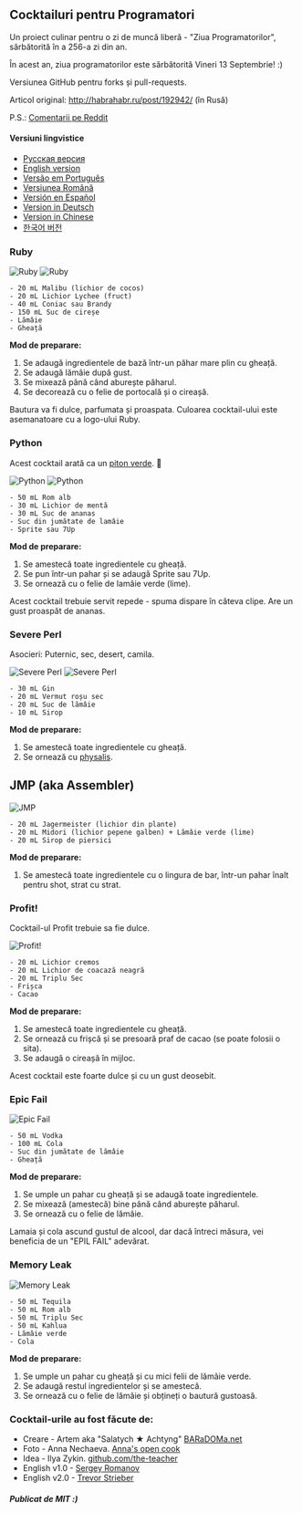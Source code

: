 ## Cocktailuri pentru Programatori

Un proiect culinar pentru o zi de muncă liberă - "Ziua Programatorilor", sărbătorită în a 256-a zi din an.

În acest an, ziua programatorilor este sărbătorită Vineri 13 Septembrie! :)

Versiunea GitHub pentru forks și pull-requests.

Articol original: http://habrahabr.ru/post/192942/ (în Rusă)

P.S.: [Comentarii pe Reddit](http://www.reddit.com/r/programming/comments/1m6n2g/cocktails_for_programmers/)

#### Versiuni lingvistice

* [Pусская версия](README.md)
* [English version](cocktails_for_programers.md)
* [Versão em Português](coqueteis_para_programadores.md)
* [Versiunea Română](cocktailuri_pentru_programatori.md)
* [Versión en Español](cócteles_para_programadores.md)
* [Version in Deutsch](cocktails_fuer_programmierer.md)
* [Version in Chinese](程序员鸡尾酒.md)
* [한국어 버전](프로그래머를_위한_칵테일.md)

### Ruby

<img src="/images/1-ruby.jpg" alt="Ruby" title="Ruby" />

<img src="./images/2-ruby.jpg" alt="Ruby" title="Ruby" />

```
- 20 mL Malibu (lichior de cocos)
- 20 mL Lichior Lychee (fruct)
- 40 mL Coniac sau Brandy
- 150 mL Suc de cireșe
- Lămâie
- Gheață
```

**Mod de preparare:**

1.  Se adaugă ingredientele de bază într-un păhar mare plin cu gheață.
2.  Se adaugă lămâie după gust.
3.  Se mixează până când aburește păharul.
4.  Se decorează cu o felie de portocală și o cireașă.

Bautura va fi dulce, parfumata și proaspata. Culoarea cocktail-ului este asemanatoare cu a logo-ului Ruby.

### Python

Acest cocktail arată ca un [piton verde](https://www.google.ru/search?q=green+python&ie=UTF-8&tbm=isch&source=og). :snake:

<img src="./images/3-python.jpg" alt="Python" title="Python" />

<img src="./images/4-python.jpg" alt="Python" title="Python" />

```
- 50 mL Rom alb
- 30 mL Lichior de mentă
- 30 mL Suc de ananas
- Suc din jumătate de lamâie
- Sprite sau 7Up
```

**Mod de preparare:**

1.  Se amestecă toate ingredientele cu gheață.
2.  Se pun într-un pahar și se adaugă Sprite sau 7Up.
3.  Se ornează cu o felie de lamâie verde (lime).

Acest cocktail trebuie servit repede - spuma dispare în câteva clipe. Are un gust proaspăt de ananas.

### Severe Perl

Asocieri: Puternic, sec, desert, camila.

<img src="./images/5-perl.jpg" alt="Severe Perl" title="Severe Perl" />

<img src="./images/6-perl.jpg" alt="Severe Perl" title="Severe Perl" />

```
- 30 mL Gin
- 20 mL Vermut roșu sec
- 20 mL Suc de lămâie
- 10 mL Sirop
```

**Mod de preparare:**

1.  Se amestecă toate ingredientele cu gheață.
2.  Se ornează cu [physalis](http://en.wikipedia.org/wiki/Physalis).

## JMP (aka Assembler)

<img src="./images/7-JMP.jpg" alt="JMP" title="JMP" />

```
- 20 mL Jagermeister (lichior din plante)
- 20 mL Midori (lichior pepene galben) + Lămâie verde (lime)
- 20 mL Sirop de piersici
```

**Mod de preparare:**

1.  Se amestecă toate ingredientele cu o lingura de bar, într-un pahar înalt pentru shot, strat cu strat.

### Profit!

Cocktail-ul Profit trebuie sa fie dulce.

<img src="./images/8-profit.jpg" alt="Profit!" title="Profit!"/>

```
- 20 mL Lichior cremos
- 20 mL Lichior de coacază neagră
- 20 mL Triplu Sec
- Frișca
- Cacao
```

**Mod de preparare:**

1.  Se amestecă toate ingredientele cu gheață.
2.  Se ornează cu frișcă și se presoară praf de cacao (se poate folosii o sita).
3.  Se adaugă o cireașă în mijloc.

Acest cocktail este foarte dulce și cu un gust deosebit.

### Epic Fail

<img src="./images/9-epic-fail.jpg" alt="Epic Fail" title="Epic Fail" />

```
- 50 mL Vodka
- 100 mL Cola
- Suc din jumătate de lămâie
- Gheață
```

**Mod de preparare:**

1.  Se umple un pahar cu gheață și se adaugă toate ingredientele.
2.  Se mixează (amestecă) bine  până când aburește păharul.
3.  Se ornează cu o felie de lămâie.

Lamaia și cola ascund gustul de alcool, dar dacă întreci măsura, vei beneficia de un "EPIL FAIL" adevărat.

### Memory Leak

<img src="./images/10-memory-leak.jpg" alt="Memory Leak" title="Memory Leak" />

```
- 50 mL Tequila
- 50 mL Rom alb
- 50 mL Triplu Sec
- 50 mL Kahlua
- Lămâie verde
- Cola
```

**Mod de preparare:**

1.  Se umple un pahar cu gheață și cu mici felii de lămâie verde.
2.  Se adaugă restul ingredientelor și se amestecă.
3.  Se ornează cu o felie de lămâie și obțineți o bautură gustoasă.

### Cocktail-urile au fost făcute de:

* Creare - Artem aka "Salatych ★ Achtyng" [BARaDOMa.net](http://vk.com/baradomanet)
* Foto - Anna Nechaeva. [Anna's open cook](http://open-cook.ru)
* Idea - Ilya Zykin. [github.com/the-teacher](https://github.com/the-teacher)
* English v1.0 - [Sergey Romanov](https://github.com/srg-rmnv)
* English v2.0 - [Trevor Strieber](https://github.com/TrevorS)

##### Publicat de MIT :)
